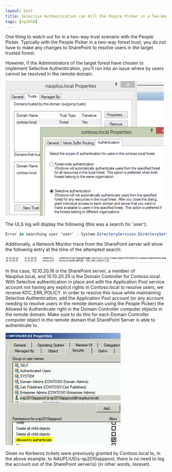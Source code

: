 ```yaml
---
layout: post
title: Selective Authentication can Kill the People Picker in a Two-Way Trust
tags: [sp2010]
---
```


One thing to watch out for in a two-way trust scenario with the People Picker.  Typically with the People Picker in a two-way forest trust, you do not have to make any changes to SharePoint to resolve users in the target trusted forest.

However, if the Administrators of the target forest have chosen to implement Selective Authentication, you'll run into an issue where by users cannot be resolved in the remote domain.

![SelectiveAuthentication](/assets/images/2013/03/SelectiveAuthentication.png)

The ULS log will display the following (this was a search for 'user'):

```csharp
Error in searching user 'user' : System.DirectoryServices.DirectoryServicesCOMException (0x8007203B): A local error has occurred. at System.DirectoryServices.DirectoryEntry.Bind(Boolean throwIfFail) at System.DirectoryServices.DirectoryEntry.Bind() at System.DirectoryServices.DirectoryEntry.get_AdsObject() at System.DirectoryServices.DirectorySearcher.FindAll(Boolean findMoreThanOne) at Microsoft.SharePoint.WebControls.PeopleEditor.SearchFromGC(SPActiveDirectoryDomain domain, String strFilter, String[] rgstrProp, Int32 nTimeout, Int32 nSizeLimit, SPUserCollection spUsers, ArrayList& rgResults) at Microsoft.SharePoint.Utilities.SPUserUtility.SearchAgainstAD(String input, SPActiveDirectoryDomain domainController, SPPrincipalType scopes, SPUserCollection usersContainer, Int32 maxCount, String customQuery, String customFilter, TimeSpan searchTimeout, Boolean& reachMaxCount) at Microsoft.SharePoint.Utilities.SPActiveDirectoryPrincipalResolver.SearchPrincipals(String input, SPPrincipalType scopes, SPPrincipalSource sources, SPUserCollection usersContainer, Int32 maxCount, Boolean& reachMaxCount) at Microsoft.SharePoint.Utilities.SPUtility.SearchPrincipalFromResolvers(List`1 resolvers, String input, SPPrincipalType scopes, SPPrincipalSource sources, SPUserCollection usersContainer, Int32 maxCount, Boolean& reachMaxCount, Dictionary`2 usersDict).
```

Additionally, a Network Monitor trace from the SharePoint server will show the following entry at the time of the attempted search:

![SelectiveAuthKerberos](/assets/images/2013/03/SelectiveAuthKerberos.png)

In this case, 10.10.20.18 is the SharePoint server, a member of Nauplius.local, and 10.10.20.25 is the Domain Controller for Contoso.local.  With Selective authentication in place and with the Application Pool service account not having any explicit rights in Contoso.local to resolve users, we receive KDC_ERR_POLICY.  In order to resolve this issue while maintaining Selective Authentication, add the Application Pool account (or any account needing to resolve users in the remote domain using the People Picker) the Allowed to Authenticate right in the Domain Controller computer objects in the remote domain.  Make sure to do this for each Domain Controller computer object in the remote domain that SharePoint Server is able to authenticate to.

![AllowedtoAuth](/assets/images/2013/03/AllowedtoAuth.png)

Given no Kerberos tickets were previously granted by Contoso.local to, in the above example, to NAUPLIUS\s-sp2010apppool, there is no need to log the account out of the SharePoint server(s) (in other words, iisreset).